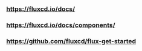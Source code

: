 ### https://fluxcd.io/docs/
### https://fluxcd.io/docs/components/
### https://github.com/fluxcd/flux-get-started
